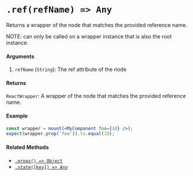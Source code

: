 # `.ref(refName) => Any`

Returns a wrapper of the node that matches the provided reference name.


NOTE: can only be called on a wrapper instance that is also the root instance.

#### Arguments

1. `refName` (`String`): The ref attribute of the node


#### Returns

`ReactWrapper`: A wrapper of the node that matches the provided reference name.



#### Example


```jsx
const wrapper = mount(<MyComponent foo={10} />);
expect(wrapper.prop('foo')).to.equal(10);
```


#### Related Methods

- [`.props() => Object`](props.md)
- [`.state([key]) => Any`](state.md)
